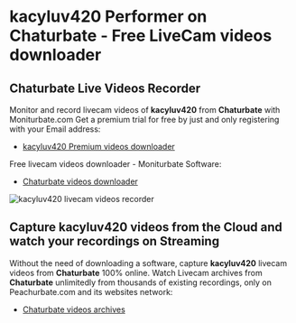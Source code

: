 # kacyluv420 Performer on Chaturbate - Free LiveCam videos downloader

## Chaturbate Live Videos Recorder

Monitor and record livecam videos of **kacyluv420** from **Chaturbate** with Moniturbate.com
Get a premium trial for free by just and only registering with your Email address:
* [kacyluv420 Premium videos downloader](https://moniturbate.com/request-demo-licence-key.html)

Free livecam videos downloader - Moniturbate Software:
* [Chaturbate videos downloader](https://moniturbate.com/moniturbate-download-software.html)

![kacyluv420 livecam videos recorder](https://peachurnet.com/templates/moniturbate-software.png)


## Capture kacyluv420 videos from the Cloud and watch your recordings on Streaming

Without the need of downloading a software, capture **kacyluv420** livecam videos from **Chaturbate** 100% online.
Watch Livecam archives from **Chaturbate** unlimitedly from thousands of existing recordings, only on Peachurbate.com and its websites network:
* [Chaturbate videos archives](https://peachurnet.com/)